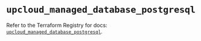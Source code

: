 # `upcloud_managed_database_postgresql`

Refer to the Terraform Registry for docs: [`upcloud_managed_database_postgresql`](https://registry.terraform.io/providers/upcloudltd/upcloud/5.23.0/docs/resources/managed_database_postgresql).
